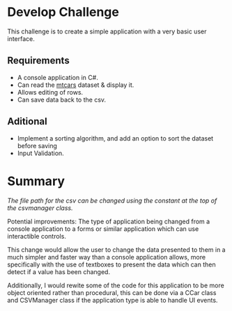 # Develop Challenge

This challenge is to create a simple application with a very basic user interface.

## Requirements

* A console application in C#. 
* Can read the [mtcars](/mtcars.csv) dataset & display it.
* Allows editing of rows.
* Can save data back to the csv.

## Aditional
* Implement a sorting algorithm, and add an option to sort the dataset before saving
* Input Validation.

# Summary
*The file path for the csv can be changed using the constant at the top of the csvmanager class.*

Potential improvements:
The type of application being changed from a console application to a forms or similar application which can use interactible controls.

This change would allow the user to change the data presented to them in a much simpler and faster way than a console application allows,
	more specifically with the use of textboxes to present the data which can then detect if a value has been changed.

Additionally, I would rewite some of the code for this application to be more object oriented rather than procedural, this can be done via
	a CCar class and CSVManager class if the application type is able to handle UI events.
